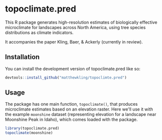# topoclimate.pred

<!-- badges: start -->
<!-- badges: end -->

This R package generates high-resolution estimates of biologically effective microclimate for landscapes across North America, using tree species distributions as climate indicators.

It accompanies the paper Kling, Baer, & Ackerly (currently in review).

## Installation

You can install the development version of topoclimate.pred like so:

``` r
devtools::install_github("matthewkling/topoclimte.pred")
```

## Usage

The package has one main function, `topoclimate()`, that produces microclimate estimates based on an elevation raster. Here we'll use it with the example `moonshine` dataset (representing elevation for a landscape near Moonshine Peak in Idaho), which comes loaded with the package.

``` r
library(topoclimate.pred)
topoclimate(moonshine)
```
